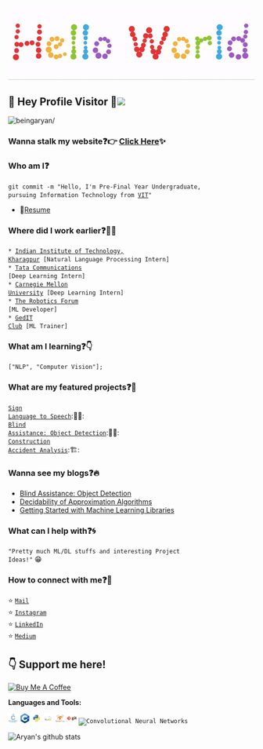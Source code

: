 

<!--
**beingaryan/beingaryan** is a ✨ _special_ ✨ repository because its `README.md` (this file) appears on your GitHub profile.
- [GIT: Version Control System ](https://medium.com/beingryaan/git-a-version-control-system-b1fcec6c1220)
- <code>git commit -m "Hello, I'm Pre-Final Year Undergraduate, pursuing Information Technology from [VIT](http://www.vit.edu/)"</code>
- [Azure Cloud System](https://medium.com/beingryaan/how-azure-cloud-system-is-bringing-transformation-eedd1c98a692)
Here are some ideas to get you started:
var topics = 
git commit -m 
- 🔭 I’m currently working on ...
- 🌱 I’m currently learning ...
- 👯 I’m looking to collaborate on ...
- 🤔 I’m looking for help with ...
- 💬 Ask me about ...
- 📫 How to reach me: ...
- 😄 Pronouns: ...
- ⚡ Fun fact: ...
-->

<p align="center">
  <img src="https://github.com/beingaryan/beingaryan/blob/master/readme.gif">
</p>

## :rainbow: Hey Profile Visitor :eyes:<img src="https://raw.githubusercontent.com/iampavangandhi/iampavangandhi/master/gifs/Hi.gif" width="30px">
<p align="left"> <img src=https://komarev.com/ghpvc/?username=beingaryan alt=beingaryan/></p>

### Wanna stalk my website:question::point_right: [Click Here](https://beingaryan.github.io/):sparkles:

### Who am I:question: 
<code>git commit -m "Hello, I'm Pre-Final Year Undergraduate, pursuing Information Technology from [VIT](http://www.vit.edu/)"</code>
- 📝[Resume](https://beingaryan.github.io/docs/3_Internships_Gupta_Aryan_IT_2022_Resume.pdf)

### Where did I work earlier:question::man_technologist:
<code>* [Indian Institute of Technology, Kharagpur](www.iitkgp.ac.in/) [Natural Language Processing Intern]</code>    
<code>* [Tata Communications](www.tatacommunications.com/) [Deep Learning Intern]</code>    
<code>* [Carnegie Mellon University](http://cbd.cmu.edu/people/xu.html) [Deep Learning Intern]</code>  
<code>* [The Robotics Forum](https://vitpunerobotics.com/) [ML Developer]</code>      
<code>* [GedIT Club](https://www.linkedin.com/company/gedit-coding-club-vit-pune/about/) [ML Trainer]</code>    





### What am I learning:question::point_down:	
<code>["NLP", "Computer Vision"];</code>

### What are my featured projects:question::rocket:
<code>[Sign Language to Speech](https://github.com/beingaryan/Sign-To-Speech-Conversion)</code>:🙋‍♂️:     
<code>[Blind Assistance: Object Detection](https://github.com/beingaryan/Blind-Assistance-Object-Detection-and-Navigation)</code>:👨‍🦯:  
<code>[Construction Accident Analysis](https://github.com/beingaryan/Construction-Accident-Analysis)</code>:🏗: 

### Wanna see my blogs:question::fire:
<!-- BLOG-POST-LIST:START -->
- [Blind Assistance: Object Detection](https://medium.com/beingryaan/real-time-object-detection-along-with-distance-and-voice-alerts-for-blinds-a-blind-assistance-1708b97c3ecc)
- [Decidability of Approximation Algorithms](https://medium.com/aryan-gupta18/how-to-decide-suitability-of-approximation-algorithms-d8e45b90e530)
- [Getting Started with Machine Learning Libraries](https://medium.com/beingryaan/getting-started-with-machine-learning-libraries-3d0770ac864d)


<!-- BLOG-POST-LIST:END -->

### What can I help with:question::cyclone:
<code>"Pretty much ML/DL stuffs and interesting Project Ideas!"</code> :grin:


### How to connect with me:question::email:
:star: <code>[Mail](mailto:aryan.gupta18@vit.edu)</code>    
:star: <code>[Instagram](https://www.instagram.com/beingryaan/)</code>  
:star: <code>[LinkedIn](https://www.linkedin.com/in/aryan-gupta-6a9201191/)</code>  
:star: <code>[Medium](https://medium.com/@aryan.gupta18)</code>  


## :point_down: Support me here!
<a href="https://www.buymeacoffee.com/beingaryan" target="_blank"><img src="https://www.buymeacoffee.com/assets/img/custom_images/orange_img.png" alt="Buy Me A Coffee" style="height: 41px !important;width: 174px !important;box-shadow: 0px 3px 2px 0px rgba(190, 190, 190, 0.5) !important;-webkit-box-shadow: 0px 3px 2px 0px rgba(190, 190, 190, 0.5) !important;" ></a>


**Languages and Tools:**

<code><img height="20" alt="C" src="https://raw.githubusercontent.com/github/explore/5c058a388828bb5fde0bcafd4bc867b5bb3f26f3/topics/c/c.png"></code>
<code><img height="20" alt="C++" src="https://raw.githubusercontent.com/github/explore/80688e429a7d4ef2fca1e82350fe8e3517d3494d/topics/cpp/cpp.png"></code>
<code><img height="20" alt="Python" src="https://raw.githubusercontent.com/github/explore/80688e429a7d4ef2fca1e82350fe8e3517d3494d/topics/python/python.png"></code>
<code><img height="20" alt="MySql" src="https://raw.githubusercontent.com/github/explore/80688e429a7d4ef2fca1e82350fe8e3517d3494d/topics/mysql/mysql.png"></code>
<code><img height="20" alt="TensorFlow" src="https://raw.githubusercontent.com/github/explore/80688e429a7d4ef2fca1e82350fe8e3517d3494d/topics/tensorflow/tensorflow.png"></code>
<code><img height="20" alt="Git" src="https://raw.githubusercontent.com/github/explore/80688e429a7d4ef2fca1e82350fe8e3517d3494d/topics/git/git.png"></code>
<code><img height="20" alt="Convolutional Neural Networks" src="https://cdn.jsdelivr.net/npm/simple-icons@3.2.0/icons/cnn.svg"></code>

![Aryan's github stats](https://github-readme-stats.vercel.app/api?username=beingaryan&show_icons=true&theme=radical)


